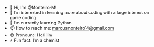 - 👋 Hi, I’m @Monteiro-M!
- 👀 I’m interested in learning more about coding with a large interest on game coding
- 🌱 I’m currently learning Python
- 📫 How to reach me: marcusmonteiro14@gmail.com
- 😄 Pronouns: He/Him
- ⚡ Fun fact: I'm a chemist

<!---
Monteiro-M/Monteiro-M is a ✨ special ✨ repository because its `README.md` (this file) appears on your GitHub profile.
You can click the Preview link to take a look at your changes.
--->
